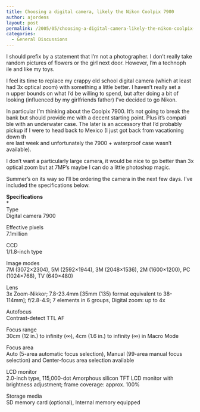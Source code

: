 ```yaml
---
title: Choosing a digital camera, likely the Nikon Coolpix 7900
author: ajordens
layout: post
permalink: /2005/05/choosing-a-digital-camera-likely-the-nikon-coolpix-7900/
categories:
  - General Discussions
---
```

I should prefix by a statement that I&#8217;m not a photographer. I don&#8217;t really take random pictures of flowers or the girl next door. However, I&#8217;m a technoph  
ile and like my toys.

I feel its time to replace my crappy old school digital camera (which at least had 3x optical zoom) with something a little better. I haven&#8217;t really set a  
n upper bounds on what I&#8217;d be willing to spend, but after doing a bit of looking (influenced by my girlfriends father) I&#8217;ve decided to go Nikon. 

In particular I&#8217;m thinking about the Coolpix 7900. It&#8217;s not going to break the bank but should provide me with a decent starting point. Plus it&#8217;s compati  
ble with an underwater case. The later is an accessory that I&#8217;d probably pickup if I were to head back to Mexico (I just got back from vacationing down th  
ere last week and unfortunately the 7900 + waterproof case wasn&#8217;t available).

I don&#8217;t want a particularly large camera, it would be nice to go better than 3x optical zoom but at 7MP&#8217;s maybe I can do a little photoshop magic. 

Summer&#8217;s on its way so I&#8217;ll be ordering the camera in the next few days. I&#8217;ve included the specifications below.

**Specifications**  
*  
Type  
Digital camera 7900</p> 

Effective pixels  
7.1million

CCD  
1/1.8-inch type

Image modes  
7M (3072&#215;2304), 5M (2592&#215;1944), 3M (2048&#215;1536), 2M (1600&#215;1200), PC (1024&#215;768), TV (640&#215;480)

Lens  
3x Zoom-Nikkor; 7.8-23.4mm [35mm (135) format equivalent to 38- 114mm]; f/2.8-4.9; 7 elements in 6 groups, Digital zoom: up to 4x

Autofocus  
Contrast-detect TTL AF

Focus range  
30cm (12 in.) to infinity (&#8734;), 4cm (1.6 in.) to infinity (&#8734;) in Macro Mode

Focus area  
Auto (5-area automatic focus selection), Manual (99-area manual focus selection) and Center-focus area selection available

LCD monitor  
2.0-inch type, 115,000-dot Amorphous silicon TFT LCD monitor with brightness adjustment; frame coverage: approx. 100%

Storage media  
SD memory card (optional), Internal memory equipped</em>